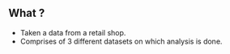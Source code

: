 ## What ?
* Taken a data from a retail shop.
* Comprises of 3 different datasets on which analysis is done.
